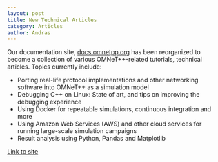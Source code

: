```yaml
---
layout: post
title: New Technical Articles
category: Articles
author: Andras
---
```


Our documentation site, [docs.omnetpp.org](https://docs.omnetpp.org) has been
reorganized to become a collection of various OMNeT++-related tutorials,
technical articles. Topics currently include:

* Porting real-life protocol implementations and other networking software into OMNeT++ as a simulation model
* Debugging C++ on Linux: State of art, and tips on improving the debugging experience
* Using Docker for repeatable simulations, continuous integration and more
* Using Amazon Web Services (AWS) and other cloud services for running large-scale simulation campaigns
* Result analysis using Python, Pandas and Matplotlib

[Link to site](https://docs.omnetpp.org)
